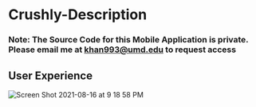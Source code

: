 # Crushly-Description
### Note: The Source Code for this Mobile Application is private. Please email me at khan993@umd.edu to request access

## User Experience 
![Screen Shot 2021-08-16 at 9 18 58 PM](https://user-images.githubusercontent.com/44535434/129648636-3e43f8ee-97b9-4f6e-a855-27a996e5d369.png)
